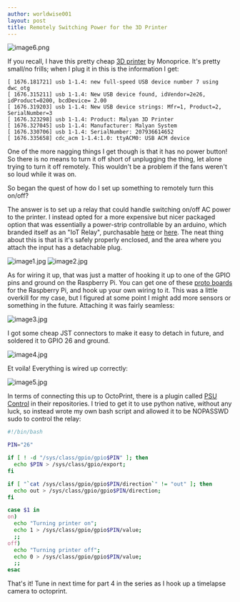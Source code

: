 ```yaml
---
author: worldwise001
layout: post
title: Remotely Switching Power for the 3D Printer
---
```


![image6.png](/images/2019-07-01-octoprint-3/image6.png)

If you recall, I have this pretty cheap [3D printer](https://www.mpminidelta.com/) by Monoprice. It's pretty small/no frills; when I plug it in this is the information I get:
```
[ 1676.181721] usb 1-1.4: new full-speed USB device number 7 using dwc_otg
[ 1676.315211] usb 1-1.4: New USB device found, idVendor=2e26, idProduct=0200, bcdDevice= 2.00
[ 1676.319203] usb 1-1.4: New USB device strings: Mfr=1, Product=2, SerialNumber=3
[ 1676.323298] usb 1-1.4: Product: Malyan 3D Printer
[ 1676.327045] usb 1-1.4: Manufacturer: Malyan System
[ 1676.330706] usb 1-1.4: SerialNumber: 207936614652
[ 1676.335658] cdc_acm 1-1.4:1.0: ttyACM0: USB ACM device
```

One of the more nagging things I get though is that it has no power button! So there is no means to turn it off short of unplugging the thing, let alone trying to turn it off remotely. This wouldn't be a problem if the fans weren't so loud while it was on.

So began the quest of how do I set up something to remotely turn this on/off?

The answer is to set up a relay that could handle switching on/off AC power to the printer. I instead opted for a more expensive but nicer packaged option that was essentially a power-strip controllable by an arduino, which branded itself as an "IoT Relay", purchasable [here](https://www.amazon.com/gp/product/B00WV7GMA2/) or [here](https://www.sparkfun.com/products/14236). The neat thing about this is that is it's safely properly enclosed, and the area where you attach the input has a detachable plug.

![image1.jpg](/images/2019-07-01-octoprint-3/image1.jpg)
![image2.jpg](/images/2019-07-01-octoprint-3/image2.jpg)

As for wiring it up, that was just a matter of hooking it up to one of the GPIO pins and ground on the Raspberry Pi. You can get one of these [proto boards](https://www.amazon.com/gp/product/B01MY8TYSD) for the Raspberry Pi, and hook up your own wiring to it. This was a little overkill for my case, but I figured at some point I might add more sensors or something in the future. Attaching it was fairly seamless:

![image3.jpg](/images/2019-07-01-octoprint-3/image3.jpg)

I got some cheap JST connectors to make it easy to detach in future, and soldered it to GPIO 26 and ground.

![image4.jpg](/images/2019-07-01-octoprint-3/image4.jpg)

Et voila! Everything is wired up correctly:

![image5.jpg](/images/2019-07-01-octoprint-3/image5.jpg)

In terms of connecting this up to OctoPrint, there is a plugin called [PSU Control](https://plugins.octoprint.org/plugins/psucontrol/) in their repositories. I tried to get it to use python native, without any luck, so instead wrote my own bash script and allowed it to be NOPASSWD sudo to control the relay:

```bash
#!/bin/bash

PIN="26"

if [ ! -d "/sys/class/gpio/gpio$PIN" ]; then
  echo $PIN > /sys/class/gpio/export;
fi

if [ "`cat /sys/class/gpio/gpio$PIN/direction`" != "out" ]; then
  echo out > /sys/class/gpio/gpio$PIN/direction;
fi

case $1 in
on)
  echo "Turning printer on";
  echo 1 > /sys/class/gpio/gpio$PIN/value;
  ;;
off)
  echo "Turning printer off";
  echo 0 > /sys/class/gpio/gpio$PIN/value;
  ;;
esac
```

That's it! Tune in next time for part 4 in the series as I hook up a timelapse camera to octoprint.
